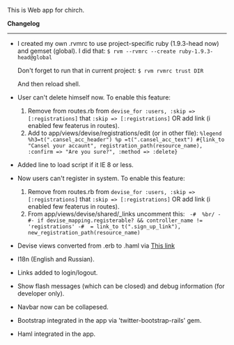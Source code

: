 This is Web app for chirch.

**Changelog**

------------------------------------------------------------------------------------------

* I created my own .rvmrc to use project-specific ruby (1.9.3-head now) and gemset (global). I did that:
    `$ rvm --rvmrc --create ruby-1.9.3-head@global`

    Don't forget to run that in current project:
    `$ rvm rvmrc trust DIR`

    And then reload shell.
* User can't delete himself now. To enable this feature:
  1. Remove from routes.rb from `devise_for :users, :skip => [:registrations]` that `:skip => [:registrations]`
     OR add link (i enabled few featerus in routes).
  2. Add to app/views/devise/registrations/edit (or in other file):
     `%legend
        %h3=t(".cansel_acc_header")
      %p
        =t(".cansel_acc_text")
        #{link_to "Cansel your accaunt", registration_path(resource_name), :confirm => "Are you sure?", :method => :delete}`
* Added line to load script if it IE 8 or less.
* Now users can't register in system. To enable this feature:
  1. Remove from routes.rb from `devise_for :users, :skip => [:registrations]` that `:skip => [:registrations]`
     OR add link (i enabled few featerus in routes).
  2. From app/views/devise/shared/_links uncomment this:
    ` -#  %br/
      -#- if devise_mapping.registerable? && controller_name != 'registrations'
      -#  = link_to t(".sign_up_link"), new_registration_path(resource_name)`
* Devise views converted from .erb to .haml via [This link](https://github.com/plataformatec/devise/wiki/How-To%3a-Create-Haml-and-Slim-Views)
* I18n (English and Russian).
* Links added to login/logout.
* Show flash messages (which can be closed) and debug information (for developer only).
* Navbar now can be collapesed.
* Bootstrap integrated in the app via 'twitter-bootstrap-rails' gem.
* Haml integrated in the app.
